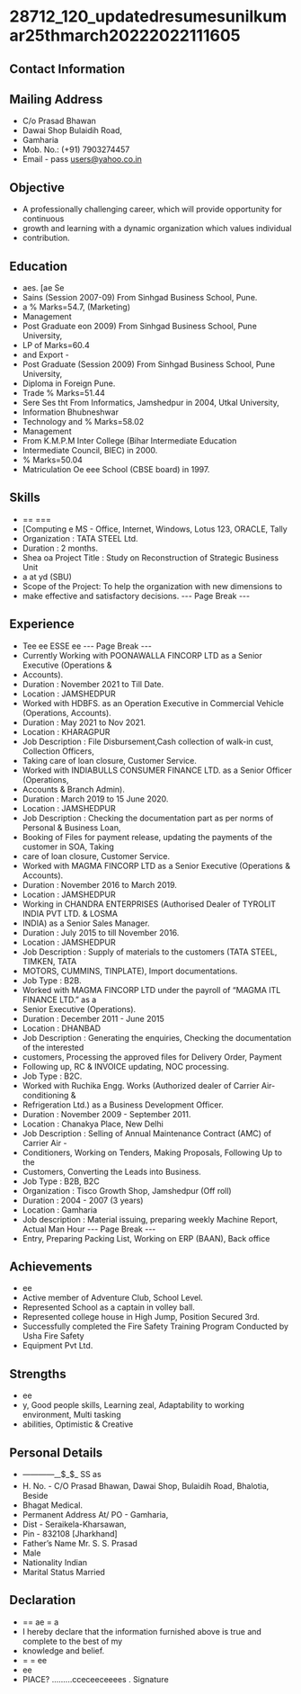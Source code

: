 # 28712_120_updatedresumesunilkumar25thmarch20222022111605

## Contact Information



## Mailing Address

* C/o Prasad Bhawan
* Dawai Shop Bulaidih Road,
* Gamharia
* Mob. No.: (+91) 7903274457
* Email - pass users@yahoo.co.in


## Objective

* A professionally challenging career, which will provide opportunity for continuous
* growth and learning with a dynamic organization which values individual
* contribution.


## Education

* aes. [ae Se
* Sains (Session 2007-09) From Sinhgad Business School, Pune.
* a % Marks=54.7, (Marketing)
* Management
* Post Graduate eon 2009) From Sinhgad Business School, Pune University,
* LP of Marks=60.4
* and Export -
* Post Graduate (Session 2009) From Sinhgad Business School, Pune University,
* Diploma in Foreign Pune.
* Trade % Marks=51.44
* Sere Ses tht From Informatics, Jamshedpur in 2004, Utkal University,
* Information Bhubneshwar
* Technology and % Marks=58.02
* Management
* From K.M.P.M Inter College (Bihar Intermediate Education
* Intermediate Council, BIEC) in 2000.
* % Marks=50.04
* Matriculation Oe eee School (CBSE board) in 1997.


## Skills

* == ===
* [Computing e MS - Office, Internet, Windows, Lotus 123, ORACLE, Tally
* Organization : TATA STEEL Ltd.
* Duration : 2 months.
* Shea oa Project Title : Study on Reconstruction of Strategic Business Unit
* a at yd (SBU)
* Scope of the Project: To help the organization with new dimensions to
* make effective and satisfactory decisions.
--- Page Break ---


## Experience

* Tee ee ESSE ee
--- Page Break ---
* Currently Working with POONAWALLA FINCORP LTD as a Senior Executive (Operations &
* Accounts).
* Duration : November 2021 to Till Date.
* Location : JAMSHEDPUR
* Worked with HDBFS. as an Operation Executive in Commercial Vehicle (Operations, Accounts).
* Duration : May 2021 to Nov 2021.
* Location : KHARAGPUR
* Job Description : File Disbursement,Cash collection of walk-in cust, Collection Officers,
* Taking care of loan closure, Customer Service.
* Worked with INDIABULLS CONSUMER FINANCE LTD. as a Senior Officer (Operations,
* Accounts & Branch Admin).
* Duration : March 2019 to 15 June 2020.
* Location : JAMSHEDPUR
* Job Description : Checking the documentation part as per norms of Personal & Business Loan,
* Booking of Files for payment release, updating the payments of the customer in SOA, Taking
* care of loan closure, Customer Service.
* Worked with MAGMA FINCORP LTD as a Senior Executive (Operations & Accounts).
* Duration : November 2016 to March 2019.
* Location : JAMSHEDPUR
* Working in CHANDRA ENTERPRISES (Authorised Dealer of TYROLIT INDIA PVT LTD. & LOSMA
* INDIA) as a Senior Sales Manager.
* Duration : July 2015 to till November 2016.
* Location : JAMSHEDPUR
* Job Description : Supply of materials to the customers (TATA STEEL, TIMKEN, TATA
* MOTORS, CUMMINS, TINPLATE), Import documentations.
* Job Type : B2B.
* Worked with MAGMA FINCORP LTD under the payroll of “MAGMA ITL FINANCE LTD.” as a
* Senior Executive (Operations).
* Duration : December 2011 - June 2015
* Location : DHANBAD
* Job Description : Generating the enquiries, Checking the documentation of the interested
* customers, Processing the approved files for Delivery Order, Payment
* Following up, RC & INVOICE updating, NOC processing.
* Job Type : B2C.
* Worked with Ruchika Engg. Works (Authorized dealer of Carrier Air-conditioning &
* Refrigeration Ltd.) as a Business Development Officer.
* Duration : November 2009 - September 2011.
* Location : Chanakya Place, New Delhi
* Job Description : Selling of Annual Maintenance Contract (AMC) of Carrier Air -
* Conditioners, Working on Tenders, Making Proposals, Following Up to the
* Customers, Converting the Leads into Business.
* Job Type : B2B, B2C
* Organization : Tisco Growth Shop, Jamshedpur (Off roll)
* Duration : 2004 - 2007 (3 years)
* Location : Gamharia
* Job description : Material issuing, preparing weekly Machine Report, Actual Man Hour
--- Page Break ---
* Entry, Preparing Packing List, Working on ERP (BAAN), Back office


## Achievements

* ee
* Active member of Adventure Club, School Level.
* Represented School as a captain in volley ball.
* Represented college house in High Jump, Position Secured 3rd.
* Successfully completed the Fire Safety Training Program Conducted by Usha Fire Safety
* Equipment Pvt Ltd.


## Strengths

* ee
* y, Good people skills, Learning zeal, Adaptability to working environment, Multi tasking
* abilities, Optimistic & Creative


## Personal Details

* —_—$—$—$_—$_$_$_ SS as
* H. No. - C/O Prasad Bhawan, Dawai Shop, Bulaidih Road, Bhalotia, Beside
* Bhagat Medical.
* Permanent Address At/ PO - Gamharia,
* Dist - Seraikela-Kharsawan,
* Pin - 832108 [Jharkhand]
* Father’s Name Mr. S. S. Prasad
* Male
* Nationality Indian
* Marital Status Married


## Declaration

* == ae = a
* I hereby declare that the information furnished above is true and complete to the best of my
* knowledge and belief.
* = = ee
* ee
* PIACE? .........cceceeceeees . Signature


